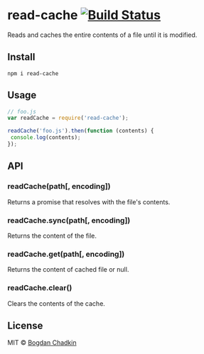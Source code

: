 # read-cache [![Build Status](https://travis-ci.org/TrySound/read-cache.svg?branch=master)](https://travis-ci.org/TrySound/read-cache)

Reads and caches the entire contents of a file until it is modified.

## Install

```
npm i read-cache
```

## Usage

```js
// foo.js
var readCache = require('read-cache');

readCache('foo.js').then(function (contents) {
 console.log(contents);
});
```

## API

### readCache(path[, encoding])

Returns a promise that resolves with the file's contents.

### readCache.sync(path[, encoding])

Returns the content of the file.

### readCache.get(path[, encoding])

Returns the content of cached file or null.

### readCache.clear()

Clears the contents of the cache.

## License

MIT © [Bogdan Chadkin](mailto:trysound@yandex.ru)
